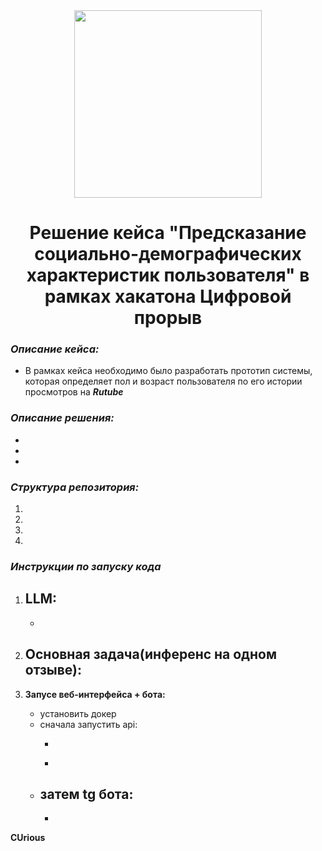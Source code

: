 <div align=center><img src= https://www.gazprom-media.com/storage/uploads/news/image/0/6/387/6387/b90f6856351bbabd26dc7a4718f10c03-webp.webp align=center width=300 margin=0/></div><h1 align=center>Решение кейса "Предсказание социально-демографических характеристик пользователя" в рамках хакатона Цифровой прорыв</h1>


### *Описание кейса:*
- В рамках кейса необходимо было разработать прототип системы, которая определяет пол и возраст пользователя по его истории просмотров на ***Rutube***
### *Описание решения:*
- 
- 
- 

### *Структура репозитория:*

1.
2.
3. 
4. 
   
### *Инструкции по запуску кода*

1. **LLM:**
   - 
   - 
2. **Основная задача(инференс на одном отзыве):**
   - 
     
3. **Запусе веб-интерфейса + бота:**
   - установить докер
   - сначала запустить api:
      - ``````
      - ``````
   - затем tg бота:
      - 
      - 

**CUrious**
